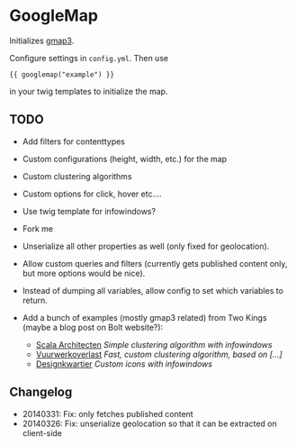 GoogleMap
=========

Initializes [gmap3](http://gmap3.net/).

Configure settings in `config.yml`. Then use

    {{ googlemap("example") }}

in your twig templates to initialize the map.

TODO
----

- Add filters for contenttypes
- Custom configurations (height, width, etc.) for the map
- Custom clustering algorithms
- Custom options for click, hover etc....
- Use twig template for infowindows?
- Fork me

- Unserialize all other properties as well (only fixed for geolocation).
- Allow custom queries and filters (currently gets published content only, but more options would be nice).
- Instead of dumping all variables, allow config to set which variables to return.

- Add a bunch of examples (mostly gmap3 related) from Two Kings (maybe a blog post on Bolt website?):
  - [Scala Architecten](http://www.scala-architecten.nl/pagina/kaart)
    *Simple clustering algorithm with infowindows*
  - [Vuurwerkoverlast](http://www.vuurwerkoverlast.nl/page/kaart)
    *Fast, custom clustering algorithm, based on [...]*
  - [Designkwartier](http://designkwartier.twokings.eu/plattegrond)
    *Custom icons with infowindows*


Changelog
---------

- 20140331: Fix: only fetches published content
- 20140326: Fix: unserialize geolocation so that it can be extracted on client-side
